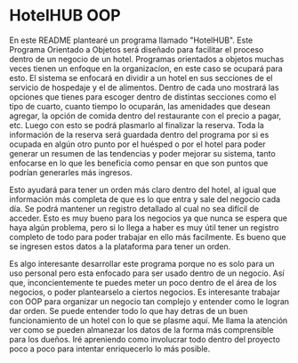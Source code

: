 # HotelHUB OOP

En este README plantearé un programa llamado "HotelHUB". Este Programa Orientado a Objetos será diseñado para facilitar el proceso dentro de un negocio de un hotel. Programas orientados a objetos muchas veces tienen un enfoque en la organizacíon, en este caso se ocupará para esto. El sistema se enfocará en dividir a un hotel en sus secciones de el servicio de hospedaje y el de alimentos. Dentro de cada uno mostrará las opciones que tienes para escoger dentro de distintas secciones como el tipo de cuarto, cuanto tiempo lo ocuparán, las amenidades que desean agregar, la opción de comida dentro del restaurante con el precio a pagar, etc. Luego con esto se podrá plasmarlo al finalizar la reserva. Toda la información de la reserva será guardada dentro del programa por si es ocupada en algún otro punto por el huésped o por el hotel para poder generar un resumen de las tendencias y poder mejorar su sistema, tanto enfocarse en lo que les beneficia como pensar en que son puntos que podrían generarles más ingresos.

Esto ayudará para tener un orden más claro dentro del hotel, al igual que información más completa de que es lo que entra y sale del negocio cada día. Se podrá mantener un registro detallado al cual no sea difícil de acceder. Esto es muy bueno para los negocios ya que nunca se espera que haya algún problema, pero si lo llega a haber es muy útil tener un registro completo de todo para poder trabajar en ello más facilmente. Es bueno que se ingresen estos datos a la plataforma para tener un orden.

Es algo interesante desarrollar este programa porque no es solo para un uso personal pero esta enfocado para ser usado dentro de un negocio. Así que, inconcientemente te puedes meter un poco dentro de el área de los negocios, o poder plantearselo a ciertos negocios. Es interesante trabajar con OOP para organizar un negocio tan complejo y entender como le logran dar orden. Se puede entender todo lo que hay detras de un buen funcionamiento de un hotel con lo que se plasme aquí. Me llama la atención ver como se pueden almanezar los datos de la forma más comprensible para los dueños. Iré apreniendo como involucrar todo dentro del proyecto poco a poco para intentar enriquecerlo lo más posible. 
